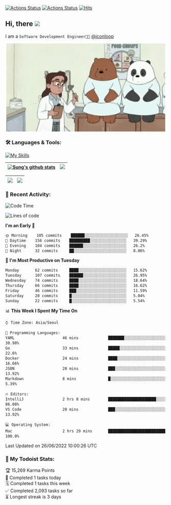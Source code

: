 
[![Actions Status](https://github.com/ddok2/ddok2/workflows/Todoist%20Readme/badge.svg)](https://github.com/ddok2/ddok2/actions)
[![Actions Status](https://github.com/ddok2/ddok2/workflows/wakatime-stats/badge.svg)](https://github.com/ddok2/ddok2/actions)
[![Hits](https://hits.seeyoufarm.com/api/count/incr/badge.svg?url=https%3A%2F%2Fgithub.com%2Fddok2&count_bg=%23FF9595&title_bg=%23555555&icon=github.svg&icon_color=%23FFFFFF&title=hits&edge_flat=false)](https://hits.seeyoufarm.com)

<!-- ![visitors](https://visitor-badge.laobi.icu/badge?page_id=ddok2.ddok2) -->
## Hi, there <img src="https://raw.githubusercontent.com/MartinHeinz/MartinHeinz/master/wave.gif" width="3%">

I am a `Software Development Engineer🧑‍💻` [@iconloop](https://github.com/iconloop)


<p align="center">
    <img align="center" alt="GIF" src="img/debugging.gif" />
</p>


### 🛠 Languages & Tools:

[![My Skills](https://skillicons.dev/icons?i=go,js,ts,py,express,react,svelte,jquery,pug,mongodb,mysql,redis,aws,docker,kubernetes)](https://skillicons.dev)


| <a href="https://github.com/ddok2"><img align="center" src="https://github-readme-stats.vercel.app/api?username=ddok2&show_icons=true&include_all_commits=true&count_private=true&theme=buefy&hide_border=true" alt="Sung's github stats" /></a> | <a href="https://github.com/ddok2"><img src="http://github-readme-streak-stats.herokuapp.com?user=ddok2&hide_border=true" /></a> |
| ------------- |------------- |


| <a href="https://github.com/ddok2"><img align="center" src="https://github-readme-stats.vercel.app/api/top-langs/?username=ddok2&theme=buefy&hide=html,css&hide_border=true width=50%" /></a> | <a href="https://github.com/ddok2"><img align="center" src="https://activity-graph.herokuapp.com/graph?username=ddok2&theme=github&hide_border=true" height="250" /></a> |
| ------------- |--------------------------------------------------------------------------------------------------------------------------------------------------------------------------|


<!-- <details open>
    <summary>📈 My GitHub Stats</summary>
    <p align="center">
        <a href="https://github.com/ddok2">
            <img align="center" src="https://github-readme-stats.vercel.app/api?username=ddok2&show_icons=true&include_all_commits=true&count_private=true&theme=buefy&hide_border=true" alt="Sung's github stats" />
        </a>
    </p>
</details>
<details>
    <summary>💬 Top Languages</summary>
    <p align="center"> 
        <a href="https://github.com/ddok2">
            <img align="center" src="https://github-readme-stats.vercel.app/api/top-langs/?username=ddok2&layout=compact&theme=buefy&hide=html,css&hide_border=true" />
        </a>
    </p>
</details> -->


### 🌈 Recent Activity:
<!--START_SECTION:waka-->
![Code Time](http://img.shields.io/badge/Code%20Time-0%20secs-blue)

![Lines of code](https://img.shields.io/badge/From%20Hello%20World%20I%27ve%20Written-276%20Thousand%20lines%20of%20code-blue)

**I'm an Early 🐤** 

```text
🌞 Morning    105 commits    ██████░░░░░░░░░░░░░░░░░░░   26.45% 
🌆 Daytime    156 commits    █████████░░░░░░░░░░░░░░░░   39.29% 
🌃 Evening    104 commits    ██████░░░░░░░░░░░░░░░░░░░   26.2% 
🌙 Night      32 commits     ██░░░░░░░░░░░░░░░░░░░░░░░   8.06%

```
📅 **I'm Most Productive on Tuesday** 

```text
Monday       62 commits     ████░░░░░░░░░░░░░░░░░░░░░   15.62% 
Tuesday      107 commits    ██████░░░░░░░░░░░░░░░░░░░   26.95% 
Wednesday    74 commits     ████░░░░░░░░░░░░░░░░░░░░░   18.64% 
Thursday     66 commits     ████░░░░░░░░░░░░░░░░░░░░░   16.62% 
Friday       46 commits     ███░░░░░░░░░░░░░░░░░░░░░░   11.59% 
Saturday     20 commits     █░░░░░░░░░░░░░░░░░░░░░░░░   5.04% 
Sunday       22 commits     █░░░░░░░░░░░░░░░░░░░░░░░░   5.54%

```


📊 **This Week I Spent My Time On** 

```text
⌚︎ Time Zone: Asia/Seoul

💬 Programming Languages: 
YAML                     46 mins             ███████░░░░░░░░░░░░░░░░░░   30.98% 
Go                       33 mins             █████░░░░░░░░░░░░░░░░░░░░   22.6% 
Docker                   24 mins             ████░░░░░░░░░░░░░░░░░░░░░   16.66% 
JSON                     20 mins             ███░░░░░░░░░░░░░░░░░░░░░░   13.92% 
Markdown                 8 mins              █░░░░░░░░░░░░░░░░░░░░░░░░   5.39%

🔥 Editors: 
IntelliJ                 2 hrs 8 mins        █████████████████████░░░░   86.08% 
VS Code                  20 mins             ███░░░░░░░░░░░░░░░░░░░░░░   13.92%

💻 Operating System: 
Mac                      2 hrs 29 mins       █████████████████████████   100.0%

```


 Last Updated on 26/06/2022 10:00:26 UTC
<!--END_SECTION:waka-->

### 🚧 My Todoist Stats:
<!-- TODO-IST:START -->
🏆  15,269 Karma Points           
🌸  Completed 1 tasks today           
🗓  Completed 1 tasks this week           
✅  Completed 2,093 tasks so far           
⏳  Longest streak is 3 days
<!-- TODO-IST:END -->

